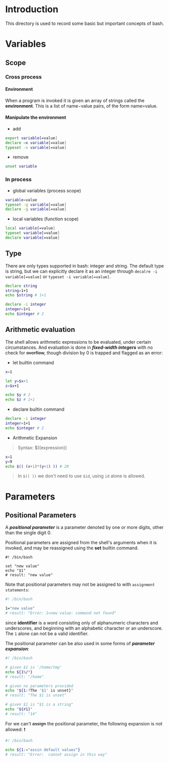# Introduction

This directory is used to record some basic but important concepts of bash.

# Variables
## Scope
### Cross process

#### Environment 
When a program is invoked it is given an array of strings called the **environment**. This is a list of name−value pairs, of the form name=value.
#### Manipulate the environment
- add
```bash
export variable[=value]
declare −x variable[=value]
typeset -x variable[=value]
```
- remove
```bash
unset variable
```

### In process
- global variables (process scope)
```bash
variable=value
typeset -g variable[=value]
declare -g variable[=value]
```

- local variables (function scope)
```bash
local variable[=value]
typeset variable[=value]
declare variable[=value]
```

## Type
There are only types supported in bash: integer and string. The default type is string, but we can explicitly declare it as an integer through ```decalre -i variable[=value]``` or ```typeset -i variable[=value]```.

```bash
declare string
string=1+1
echo $string # 1+1
```

```bash
declare -i integer
integer=1+1
echo $integer # 2
```

## Arithmetic evaluation
The shell allows arithmetic expressions to be evaluated, under certain circumstances. And evaluation is done in ***fixed-width integers*** with no check for ~~overflow~~, though division by 0 is trapped and flagged as an error:
- let  builtin command
```bash
x=1

let y=$x+1
z=$x+1

echo $y # 2
echo $z # 1+1
```

- declare  builtin command
```bash
declare -i integer
integer=1+1
echo $integer # 2
```

- Arithmetic Expansion 

> Syntax: $((expression))

```bash
x=1
y=9
echo $(( (x+1)*(y+1) )) # 20
```
> In `$(( ))` we don't need to use `$id`, using `id` alone is allowed.


# Parameters
## Positional Parameters
A ***positional parameter*** is a parameter denoted by one or more digits, other than the single digit 0.

Positional parameters are assigned from the shell's arguments when it is invoked, and may be reassigned using
the **set** builtin command.

```
#! /bin/bash

set "new value"
echo "$1" 
# result: "new value"
```

Note that positional parameters may not be assigned to with `assignment statements`:
```bash
#! /bin/bash

1="new value"
# result: "Error: 1=new value: command not found"
```
since **identifier** is a word consisting only of alphanumeric characters and underscores, and beginning with an alphabetic
character or an underscore. The `1` alone can not be a valid identifier.

The positional parameter can be also used in some forms of ***parameter expansion***:
```bash
#! /bin/bash

# given $1 is '/home/tmp'
echo ${1%/*} 
# result: "/home"

# given no parameters provided
echo "${1:?The '$1' is unset}" 
# result: "The $1 is unset"

# given $1 is "$1 is a string"
echo "${#1}"
# result: "14"
```

For we can't ~~assign~~ the positional parameter, the following expansion is not allowed: :exclamation:
```bash
#! /bin/bash

echo ${1:="assin default values"}
# result: "Error:  cannot assign in this way"
```

